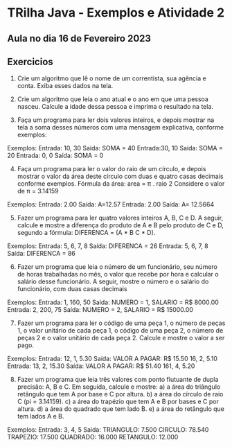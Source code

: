 # TRilha Java - Exemplos e Atividade 2


## Aula no dia 16 de Fevereiro 2023


## Exercicios

1. Crie um algoritmo que lê
o nome de um
correntista, sua agência
e conta. Exiba esses
dados na tela.
 
2. Crie um algoritmo que leia o
ano atual e o ano em que
uma pessoa nasceu. Calcule
a idade dessa pessoa e
imprima o resultado na tela.

3. Faça um programa para ler dois valores inteiros, e depois mostrar na tela a soma
desses números com uma mensagem explicativa, conforme exemplos:

Exemplos:
Entrada: 10, 30 Saída: SOMA = 40
Entrada:30, 10 Saída: SOMA = 20
Entrada: 0, 0 Saída: SOMA = 0

4. Faça um programa para ler o valor do raio de um círculo, e depois mostrar o valor da
área deste círculo com duas e quatro casas decimais conforme exemplos.
Fórmula da área:
area = π . raio 2
Considere o valor de π = 3.14159

Exemplos:
Entrada: 2.00 Saída: A=12.57
Entrada: 2.00 Saída: A= 12.5664


5. Fazer um programa para ler quatro valores inteiros A, B, C e D. A seguir, calcule
e mostre a diferença do produto de A e B pelo produto de C e D, segundo a
fórmula: DIFERENCA = (A * B C * D).

Exemplos:
Entrada: 5, 6, 7, 8 Saída: DIFERENCA = 26
Entrada: 5, 6, 7, 8 Saída: DIFERENCA = 86

6. Fazer um programa que leia o número de um funcionário, seu número de horas trabalhadas
no mês, o valor que recebe por hora e calcular o salário desse funcionário. A seguir, mostre
o número e o salário do funcionário, com duas casas decimais

Exemplos:
Entrada: 1, 160, 50 Saída: NUMERO = 1, SALARIO = R$ 8000.00
Entrada: 2, 200, 75 Saída: NUMERO = 2, SALARIO = R$ 15000.00

7. Fazer um programa para ler o código de uma peça 1, o número de peças 1, o valor
unitário de cada peça 1, o código de uma peça 2, o número de peças 2 e o valor
unitário de cada peça 2. Calcule e mostre o valor a ser pago.

Exemplos:
Entrada: 12, 1, 5.30  Saída: VALOR A PAGAR: R$ 15.50
         16, 2, 5.10
Entrada: 13, 2, 15.30  Saída: VALOR A PAGAR: R$ 51.40
         161, 4, 5.20

8. Fazer um programa que leia três valores com ponto flutuante de dupla precisão:
A, B e C. Em seguida, calcule e mostre: a) a área do triângulo retângulo que tem
A por base e C por altura. b) a área do círculo de raio C (pi = 3.14159). c) a área
do trapézio que tem A e B por bases e C por altura. d) a área do quadrado que
tem lado B. e) a área do retângulo que tem lados A e B.

Exemplos:
Entrada: 3, 4, 5 Saída: TRIANGULO: 7.500
                        CIRCULO: 78.540
                        TRAPEZIO: 17.500
                        QUADRADO: 16.000
                        RETANGULO: 12.000